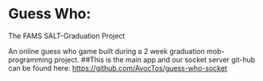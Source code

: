# Guess Who:
The FAMS SALT-Graduation Project

An online guess who game built during a 2 week graduation mob-programming project.
##This is the main app and our socket server git-hub can be found here: https://github.com/AvocTos/guess-who-socket
